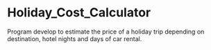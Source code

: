 # Holiday_Cost_Calculator
Program develop to estimate the price of a holiday trip depending on destination, hotel nights and days of car rental.
